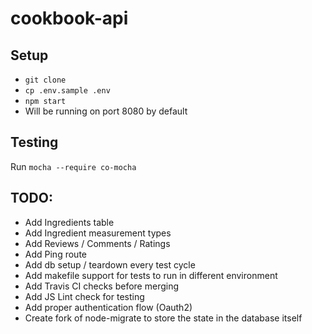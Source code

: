 # cookbook-api

## Setup
  * `git clone`
  * `cp .env.sample .env`
  * `npm start`
  * Will be running on port 8080 by default

## Testing 
  Run `mocha --require co-mocha`

## TODO:
  * Add Ingredients table
  * Add Ingredient measurement types
  * Add Reviews / Comments / Ratings
  * Add Ping route
  * Add db setup / teardown every test cycle
  * Add makefile support for tests to run in different environment
  * Add Travis CI checks before merging
  * Add JS Lint check for testing
  * Add proper authentication flow (Oauth2)
  * Create fork of node-migrate to store the state in the database itself